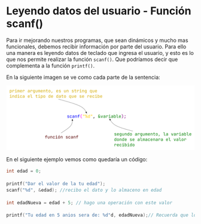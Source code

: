# Leyendo datos del usuario - Función scanf()

Para ir mejorando nuestros programas, que sean dinámicos y mucho mas funcionales, debemos recibir información por parte del usuario. Para ello una manera es leyendo datos de teclado que ingresa el usuario, y esto es lo que nos permite realizar la función `scanf()`. Que podríamos decir que complementa a la función `printf()`.

En la siguiente imagen se ve como cada parte de la sentencia:

![scanf](./assets/scanf.png)

En el siguiente ejemplo vemos como quedaría un código:

```c
int edad = 0;

printf("Dar el valor de la tu edad");
scanf("%d", &edad); //recibo el dato y lo almaceno en edad

int edadNueva = edad + 5; // hago una operación con este valor 

printf("Tu edad en 5 anios sera de: %d"d, edadNueva);// Recuerda que los símbolos del abecedario ingles no tiene la eñe, y no podemos poner de manera directa ese símbolo especial
```
